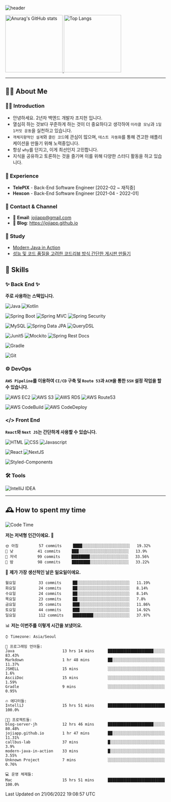 ![header](https://capsule-render.vercel.app/api?type=transparent&fontColor=6b32af&height=200&text=Java%20Back-End%20Developer&fontSize=60)

<!-- 
[![Anurag's GitHub stats](https://github-readme-stats.vercel.app/api?username=jojiapp&show_icons=true&theme=midnight-purple&locale=kr)](https://github.com/jojiapp/TIL)
 -->
 
<a href="https://github.com/jojiapp/TIL">
  <img height="180px" src="https://github-readme-stats.vercel.app/api?username=jojiapp&show_icons=true&theme=midnight-purple&locale=kr" alt="Anurag's GitHub stats"/>
</a>

<a href="https://github.com/jojiapp/TIL">
  <img height="180px" src="https://github-readme-stats.vercel.app/api/top-langs/?username=jojiapp&theme=midnight-purple&layout=compact&locale=kr" alt="Top Langs"/>
</a>

<!-- 
<a href="https://solved.ac/jojiapp97">
  <img height="180px" src="http://mazassumnida.wtf/api/v2/generate_badge?boj=jojiapp97" alt="Solved.ac프로필"/>
</a>
 -->
---

## 💁‍♂️ About Me

### 🙇‍♂️ Introduction

- 안녕하세요. 2년차 백엔드 개발자 조지헌 입니다.
- 열심히 하는 것보다 꾸준하게 하는 것이 더 중요하다고 생각하여 `미라클 모닝`과 `1일 1커밋 운동`을 실천하고 있습니다.
- `객체지향적인 설계`와 `클린 코드`에 관심이 많으며, `테스트 자동화`를 통해 견고한 애플리케이션을 만들기 위해 노력중입니다.
- 항상 `why`를 던지고, 이게 최선인지 고민합니다.
- 지식을 공유하고 토론하는 것을 즐기며 이를 위해 다양한 스터디 활동을 하고 있습니다.

### 💼 Experience

- **TelePIX** - Back-End Software Engineer [2022-02 ~ 재직중]
- **Hexcon** - Back-End Software Engineer [2021-04 - 2022-01]

### 🤝 Contact & Channel

- 📧 **Email**: jojiapp@gmail.com
- 📜 **Blog**: https://jojiapp.github.io

### 📖 Study

- [Modern Java in Action](https://github.com/Tianea2160/ModernJavaInActionStudy)
- [성능 및 코드 품질을 고려한 코드리뷰 방식 간단한 게시판 만들기](https://github.com/spring-React-blog/blog-server-jh)

## 🔨 Skills

### ✨ Back End ✨

**주로 사용하는 스택입니다.**

![Java](https://img.shields.io/badge/-Java-007396?logo=java&logoColor=white)
![Kotlin](https://img.shields.io/badge/-Kotlin-7F52FF?logo=kotlin&logoColor=white)

![Spring Boot](https://img.shields.io/badge/-Spring%20Boot-6DB33F?logo=spring%20boot&logoColor=white)
![Spring MVC](https://img.shields.io/badge/-Spring%20MVC-6DB33F)
![Spring Security](https://img.shields.io/badge/-Spring%20Security-6DB33F?logo=spring%20security&logoColor=white)

![MySQL](https://img.shields.io/badge/-MySQL-4479A1?logo=mysql&logoColor=white)
![Spring Data JPA](https://img.shields.io/badge/-Spring%20Data%20JPA-6DB33F?)
![QueryDSL](https://img.shields.io/badge/-QueryDSL-3E4348)

![Junit5](https://img.shields.io/badge/-Junit5-25A162?logo=junit5&logoColor=white)
![Mockito](https://img.shields.io/badge/-Mockito-25A162?)
![Spring Rest Docs](https://img.shields.io/badge/-Spring%20Rest%20Docs-6DB33F)

![Gradle](https://img.shields.io/badge/-Gradle-02303A?logo=gradle&logoColor=white)

![Git](https://img.shields.io/badge/-Git-F05032?logo=git&logoColor=white)

### ⚙️ DevOps

**`AWS Pipeline`를 이용하여 `CI/CD` 구축 및 `Route 53`과 `ACM`을 통한 `SSH` 설정 작업을 할 수 있습니다.**

![AWS EC2](https://img.shields.io/badge/-AWS%20EC2-FF9900)
![AWS S3](https://img.shields.io/badge/-AWS%20S3-569A31?logo=Amazon%20S3&logoColor=white)
![AWS RDS](https://img.shields.io/badge/-AWS%20RDS-4053D6)
![AWS Route53](https://img.shields.io/badge/-AWS%20Route53-FF9900)

![AWS CodeBuild](https://img.shields.io/badge/-AWS%20CodeBuild-6DB33F)
![AWS CodeDeploy](https://img.shields.io/badge/-AWS%20CodeDeploy-6DB33F?&)

### </> Front End

**`React`와 `Next JS`는 간단하게 사용할 수 있습니다.**

![HTML](https://img.shields.io/badge/-HTML-E34F26?logo=html5&logoColor=white)
![CSS](https://img.shields.io/badge/-CSS-1572B6?logo=css3&logoColor=white)
![Javascript](https://img.shields.io/badge/-Javascript-F7DF1E?logo=javascript&logoColor=white)

![React](https://img.shields.io/badge/-React-61DAFB?logo=react&logoColor=white)
![NextJS](https://img.shields.io/badge/-NextJS-000000?logo=next.js&logoColor=white)

![Styled-Components](https://img.shields.io/badge/Styled%20Components-DB7093?logo=styledComponents&logoColor=white)

### 🛠 Tools

![IntelliJ IDEA](https://img.shields.io/badge/-IntelliJ%20IDEA-FF0000?logo=intellij%20idea&logoColor=white)

---

## 🕰 How to spent my time
<!--START_SECTION:waka-->
![Code Time](http://img.shields.io/badge/Code%20Time-0%20secs-blue)

**저는 저녁형 인간이에요. 🦉** 

```text
🌞 아침         57 commits     ████░░░░░░░░░░░░░░░░░░░░░   19.32% 
🌆 낮　         41 commits     ███░░░░░░░░░░░░░░░░░░░░░░   13.9% 
🌃 저녁         99 commits     ████████░░░░░░░░░░░░░░░░░   33.56% 
🌙 밤　         98 commits     ████████░░░░░░░░░░░░░░░░░   33.22%

```
📅 **제가 가장 생산적인 날은 일요일이에요.** 

```text
월요일          33 commits     ██░░░░░░░░░░░░░░░░░░░░░░░   11.19% 
화요일          24 commits     ██░░░░░░░░░░░░░░░░░░░░░░░   8.14% 
수요일          24 commits     ██░░░░░░░░░░░░░░░░░░░░░░░   8.14% 
목요일          23 commits     ██░░░░░░░░░░░░░░░░░░░░░░░   7.8% 
금요일          35 commits     ███░░░░░░░░░░░░░░░░░░░░░░   11.86% 
토요일          44 commits     ███░░░░░░░░░░░░░░░░░░░░░░   14.92% 
일요일          112 commits    █████████░░░░░░░░░░░░░░░░   37.97%

```


📊 **저는 이번주를 이렇게 시간을 보냈어요.** 

```text
⌚︎ Timezone: Asia/Seoul

💬 프로그래밍 언어들: 
Java                     13 hrs 14 mins      ████████████████████░░░░░   83.43% 
Markdown                 1 hr 48 mins        ██░░░░░░░░░░░░░░░░░░░░░░░   11.37% 
JSHELL                   15 mins             ░░░░░░░░░░░░░░░░░░░░░░░░░   1.6% 
AsciiDoc                 15 mins             ░░░░░░░░░░░░░░░░░░░░░░░░░   1.59% 
Gradle                   9 mins              ░░░░░░░░░░░░░░░░░░░░░░░░░   0.95%

🔥 에디터들: 
IntelliJ                 15 hrs 51 mins      █████████████████████████   100.0%

🐱‍💻 프로젝트들: 
blog-server-jh           12 hrs 46 mins      ████████████████████░░░░░   80.48% 
jojiapp.github.io        1 hr 47 mins        ██░░░░░░░░░░░░░░░░░░░░░░░   11.31% 
callbus-lab              37 mins             █░░░░░░░░░░░░░░░░░░░░░░░░   3.9% 
modern-java-in-action    33 mins             █░░░░░░░░░░░░░░░░░░░░░░░░   3.55% 
Unknown Project          7 mins              ░░░░░░░░░░░░░░░░░░░░░░░░░   0.76%

💻 운영 체제들: 
Mac                      15 hrs 51 mins      █████████████████████████   100.0%

```


 Last Updated on 21/06/2022 19:08:57 UTC
<!--END_SECTION:waka-->
